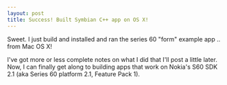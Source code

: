 ```yaml
---
layout: post
title: Success! Built Symbian C++ app on OS X! 
---
```

<p>Sweet. I just build and installed and ran the series 60 "form" example app .. from Mac OS X! </p><p>I've got more or less complete notes on what I did that I'll post a little later. Now, I can finally get along to building apps that work on Nokia's S60 SDK 2.1 (aka Series 60 platform 2.1, Feature Pack 1). </p>
